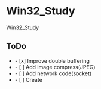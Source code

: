 # Win32_Study
Win32_Study


## ToDo

<p>
  <ul>
    <li>- [x] Improve double buffering</li>
    <li>- [ ] Add image compress(JPEG)</li>    
    <li>- [ ] Add network code(socket)</li>    
    <li>- [ ] Create </li>    
  </ul>
</p>
